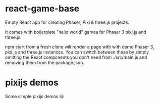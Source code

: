# react-game-base

Empty React app for creating Phaser, Pixi & three.js projects.

It comes with boilerplate "hello world" games for Phaser 3 pixi.js and three.js.

npm start from a fresh clone will render a page with with demo Phaser 3, pixi.js and three.js instances.
You can switch between these by simply omitting the React components you don't need from ./src/main.js and removing them from the package.json.

# pixijs demos

Some simple pixijs demos :smiley:

